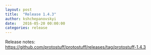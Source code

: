 ```yaml
---
layout: post
title:  "Release 1.4.3"
author: kshchepanovskyi
date:   2016-05-20 00:00:00
categories: release
---
```


Release notes: <https://github.com/protostuff/protostuff/releases/tag/protostuff-1.4.3>
